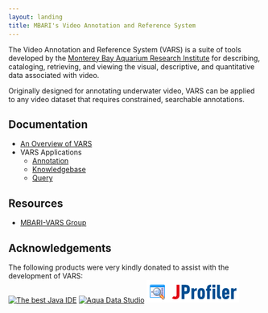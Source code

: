 ```yaml
---
layout: landing
title: MBARI's Video Annotation and Reference System
---
```


The Video Annotation and Reference System (VARS) is a suite of tools developed by the [Monterey Bay Aquarium Research Institute](http://www.mbari.org) for describing, cataloging, retrieving, and viewing the visual, descriptive, and quantitative data associated with video.

Originally designed for annotating underwater video, VARS can be applied to any video dataset that requires constrained, searchable annotations.

## Documentation
- [An Overview of VARS](vars_overview.html)
- VARS Applications
    - [Annotation](annotation.html)
    - [Knowledgebase](knowledgebase.html)
    - [Query](query.html)

## Resources
- [MBARI-VARS Group](https://groups.google.com/forum/#!forum/mbari-vars)

## Acknowledgements

The following products were very kindly donated to assist with the development of VARS:  
<a href="http://www.jetbrains.com/idea/"><img src="http://www.jetbrains.com/idea/opensource/img/banners/idea120x30_white.gif" alt="The best Java IDE" border="0" width="120" height="30" /></a>
<a href="http://www.aquafold.com"><img src="http://www.aquafold.com/images/s_aquadatastudio_130x34.gif" alt="Aqua Data Studio" width="130" height="34" border="0" /></a>
<a href="http://www.ej-technologies.com/products/jprofiler/overview.html"><img src="images/jprofiler.gif" alt="JProfiler" border="0" /></a>  